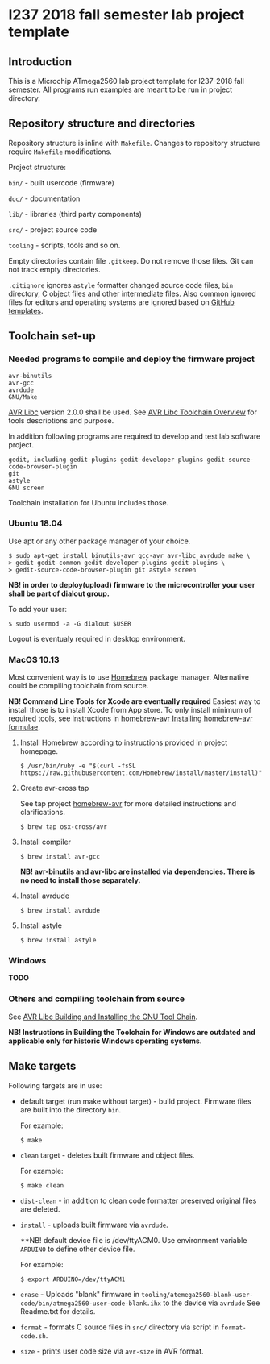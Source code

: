 # I237 2018 fall semester lab project template

## Introduction

This is a Microchip ATmega2560 lab project template for I237-2018 fall semester. All programs run examples are meant to be run in project directory.

## Repository structure and directories

Repository structure is inline with `Makefile`. Changes to repository structure require `Makefile` modifications.

Project structure:

`bin/` - built usercode (firmware)

`doc/` - documentation

`lib/` - libraries (third party components)

`src/` - project source code

`tooling` - scripts, tools and so on.

Empty directories contain file `.gitkeep`. Do not remove those files. Git can not track empty directories.

`.gitignore` ignores `astyle` formatter changed source code files, `bin` directory, C object files and other intermediate files. Also common ignored files for editors and operating systems are ignored based on [GitHub templates](https://github.com/github/gitignore).


## Toolchain set-up

### Needed programs to compile and deploy the firmware project

```
avr-binutils
avr-gcc
avrdude
GNU/Make
```
[AVR Libc](https://www.nongnu.org/avr-libc/) version 2.0.0 shall be used. See [AVR Libc Toolchain Overview](https://www.nongnu.org/avr-libc/user-manual/overview.html) for tools descriptions and purpose.

In addition following programs are required to develop and test lab software project.

```
gedit, including gedit-plugins gedit-developer-plugins gedit-source-code-browser-plugin
git
astyle
GNU screen
```

Toolchain installation for Ubuntu includes those. 

### Ubuntu 18.04

Use apt or any other package manager of your choice.

```
$ sudo apt-get install binutils-avr gcc-avr avr-libc avrdude make \
> gedit gedit-common gedit-developer-plugins gedit-plugins \
> gedit-source-code-browser-plugin git astyle screen
```

**NB! in order to deploy(upload) firmware to the microcontroller your user shall be part of dialout group.**

To add your user:

```
$ sudo usermod -a -G dialout $USER
```
Logout is eventualy required in desktop environment.


### MacOS 10.13

Most convenient way is to use [Homebrew](https://brew.sh) package manager. Alternative could be compiling toolchain from source.

**NB! Command Line Tools for Xcode are eventually required** Easiest way to install those is to install Xcode from App store. To only install minimum of required tools, see instructions in [homebrew-avr Installing homebrew-avr formulae](https://github.com/osx-cross/homebrew-avr#installing-homebrew-avr-formulae).

1. Install Homebrew according to instructions provided in project homepage.

    ```
    $ /usr/bin/ruby -e "$(curl -fsSL https://raw.githubusercontent.com/Homebrew/install/master/install)"
    ```

2. Create avr-cross tap

    See tap project [homebrew-avr](https://github.com/osx-cross/homebrew-avr) for more detailed instructions and clarifications.

    ```
    $ brew tap osx-cross/avr
    ```

3. Install compiler

    ```
    $ brew install avr-gcc
    ```

    **NB! avr-binutils and avr-libc are installed via dependencies. There is no need to install those separately.**


4. Install avrdude

    ```
    $ brew install avrdude
    ```

5. Install astyle

    ```
    $ brew install astyle
    ```

### Windows

**TODO**

### Others and compiling toolchain from source

See [AVR Libc Building and Installing the GNU Tool Chain](https://www.nongnu.org/avr-libc/user-manual/install_tools.html).

**NB! Instructions in Building the Toolchain for Windows are outdated and applicable only for historic Windows operating systems.**

## Make targets

Following targets are in use:

- default target (run make without target) - build project. Firmware files are built into the directory `bin`.

    For example:

    ```
    $ make
    ```

- `clean` target - deletes built firmware and object files.

    For example:

    ```
    $ make clean
    ```

- `dist-clean` - in addition to clean code formatter preserved original files are deleted.

- `install` - uploads built firmware via `avrdude`.

    **NB! default device file is /dev/ttyACM0. Use environment variable `ARDUINO` to define other device file.

    For example:

    ```
    $ export ARDUINO=/dev/ttyACM1
    ```

- `erase` - Uploads "blank" firmware in `tooling/atemega2560-blank-user-code/bin/atmega2560-user-code-blank.ihx` to the device via `avrdude` See Readme.txt for details.

- `format` - formats C source files in `src/` directory via script in `format-code.sh`.

- `size` - prints user code size via `avr-size` in AVR format.
